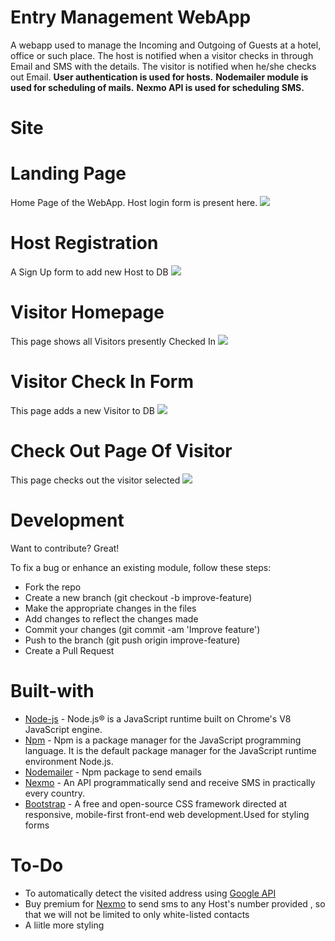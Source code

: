 # Entry Management WebApp
A webapp used to manage the Incoming and Outgoing of Guests at a hotel, office or such place. The host is notified when a visitor checks in through Email and SMS with the details. The visitor is notified when he/she checks out Email.
**User authentication is used for hosts.**
**Nodemailer module is used for scheduling of mails.**
**Nexmo API is used for scheduling SMS.**



# Site


# Landing Page

Home Page of the WebApp. Host login form is present here.
![](Screenshots/Screenshot%20from%202019-12-01%2021-43-14.png)


# Host Registration

A Sign Up form to add new Host to DB
![](Screenshots/Screenshot%20from%202019-12-01%2021-43-18.png)


# Visitor Homepage

This page shows all Visitors presently Checked In
![](Screenshots/Screenshot%20from%202019-12-01%2021-48-36.png)


# Visitor Check In Form

This page adds a new Visitor to DB
![](Screenshots/Screenshot%20from%202019-12-01%2021-48-43.png)


# Check Out Page Of Visitor

This page checks out the visitor selected
![](Screenshots/Screenshot%20from%202019-12-02%2000-08-50.png)


# Development
Want to contribute? Great!

To fix a bug or enhance an existing module, follow these steps:
* Fork the repo
* Create a new branch (git checkout -b improve-feature)
* Make the appropriate changes in the files
* Add changes to reflect the changes made
* Commit your changes (git commit -am 'Improve feature')
* Push to the branch (git push origin improve-feature)
* Create a Pull Request

# Built-with
* [Node-js](https://nodejs.org/en/docs/)  - Node.js® is a JavaScript runtime built on Chrome's V8 JavaScript engine.
* [Npm](https://docs.npmjs.com/)  -   Npm is a package manager for the JavaScript programming language. It is the default package manager for the JavaScript runtime environment Node.js.
* [Nodemailer](https://www.npmjs.com/package/nodemailer)  - Npm package to send emails
* [Nexmo](https://www.nexmo.com/)  - An API programmatically send and receive SMS in practically every country.
* [Bootstrap](https://getbootstrap.com/docs/3.3/)  - A free and open-source CSS framework directed at responsive, mobile-first front-end web development.Used for styling forms 

# To-Do
* To automatically detect the visited address using [Google API](https://developers.google.com/maps/documentation)
* Buy premium for [Nexmo](https://dashboard.nexmo.com/test-numbers) to send sms to any Host's number provided , so that we will not be limited to only white-listed contacts
* A liitle more styling

